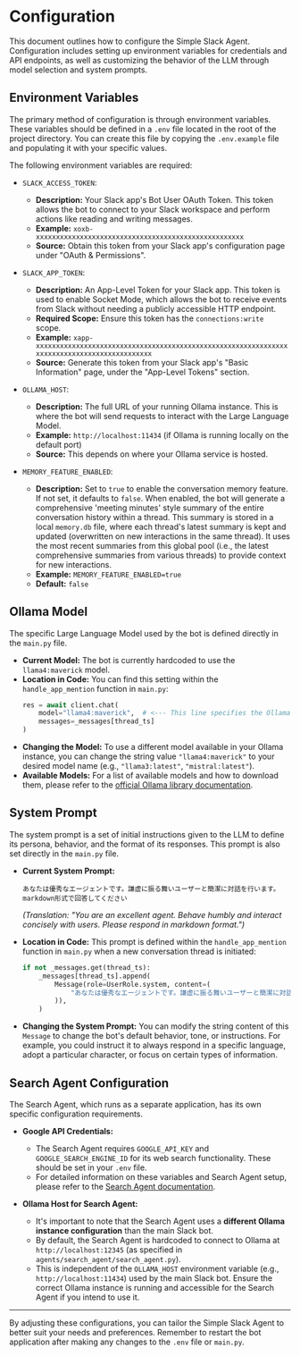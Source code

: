 # Configuration

This document outlines how to configure the Simple Slack Agent. Configuration includes setting up environment variables for credentials and API endpoints, as well as customizing the behavior of the LLM through model selection and system prompts.

## Environment Variables

The primary method of configuration is through environment variables. These variables should be defined in a `.env` file located in the root of the project directory. You can create this file by copying the `.env.example` file and populating it with your specific values.

The following environment variables are required:

-   `SLACK_ACCESS_TOKEN`:
    -   **Description:** Your Slack app's Bot User OAuth Token. This token allows the bot to connect to your Slack workspace and perform actions like reading and writing messages.
    -   **Example:** `xoxb-xxxxxxxxxxxxxxxxxxxxxxxxxxxxxxxxxxxxxxxxxxxxxxxxxxxx`
    -   **Source:** Obtain this token from your Slack app's configuration page under "OAuth & Permissions".

-   `SLACK_APP_TOKEN`:
    -   **Description:** An App-Level Token for your Slack app. This token is used to enable Socket Mode, which allows the bot to receive events from Slack without needing a publicly accessible HTTP endpoint.
    -   **Required Scope:** Ensure this token has the `connections:write` scope.
    -   **Example:** `xapp-xxxxxxxxxxxxxxxxxxxxxxxxxxxxxxxxxxxxxxxxxxxxxxxxxxxxxxxxxxxxxxxxxxxxxxxxxxxxxxxxxxxxxxxxxxxx`
    -   **Source:** Generate this token from your Slack app's "Basic Information" page, under the "App-Level Tokens" section.

-   `OLLAMA_HOST`:
    -   **Description:** The full URL of your running Ollama instance. This is where the bot will send requests to interact with the Large Language Model.
    -   **Example:** `http://localhost:11434` (if Ollama is running locally on the default port)
    -   **Source:** This depends on where your Ollama service is hosted.

-   `MEMORY_FEATURE_ENABLED`:
    -   **Description:** Set to `true` to enable the conversation memory feature. If not set, it defaults to `false`. When enabled, the bot will generate a comprehensive 'meeting minutes' style summary of the entire conversation history within a thread. This summary is stored in a local `memory.db` file, where each thread's latest summary is kept and updated (overwritten on new interactions in the same thread). It uses the most recent summaries from this global pool (i.e., the latest comprehensive summaries from various threads) to provide context for new interactions.
    -   **Example:** `MEMORY_FEATURE_ENABLED=true`
    -   **Default:** `false`

## Ollama Model

The specific Large Language Model used by the bot is defined directly in the `main.py` file.

-   **Current Model:** The bot is currently hardcoded to use the `llama4:maverick` model.
-   **Location in Code:** You can find this setting within the `handle_app_mention` function in `main.py`:
    ```python
    res = await client.chat(
        model="llama4:maverick",  # <--- This line specifies the Ollama model
        messages=_messages[thread_ts]
    )
    ```
-   **Changing the Model:** To use a different model available in your Ollama instance, you can change the string value `"llama4:maverick"` to your desired model name (e.g., `"llama3:latest"`, `"mistral:latest"`).
-   **Available Models:** For a list of available models and how to download them, please refer to the [official Ollama library documentation](https://ollama.com/library).

## System Prompt

The system prompt is a set of initial instructions given to the LLM to define its persona, behavior, and the format of its responses. This prompt is also set directly in the `main.py` file.

-   **Current System Prompt:**
    ```
    あなたは優秀なエージェントです。謙虚に振る舞いユーザーと簡潔に対話を行います。markdown形式で回答してください
    ```
    *(Translation: "You are an excellent agent. Behave humbly and interact concisely with users. Please respond in markdown format.")*

-   **Location in Code:** This prompt is defined within the `handle_app_mention` function in `main.py` when a new conversation thread is initiated:
    ```python
    if not _messages.get(thread_ts):
        _messages[thread_ts].append(
            Message(role=UserRole.system, content=(
                "あなたは優秀なエージェントです。謙虚に振る舞いユーザーと簡潔に対話を行います。markdown形式で回答してください"  # <--- This is the system prompt
            )),
        )
    ```
-   **Changing the System Prompt:** You can modify the string content of this `Message` to change the bot's default behavior, tone, or instructions. For example, you could instruct it to always respond in a specific language, adopt a particular character, or focus on certain types of information.

## Search Agent Configuration

The Search Agent, which runs as a separate application, has its own specific configuration requirements.

-   **Google API Credentials:**
    -   The Search Agent requires `GOOGLE_API_KEY` and `GOOGLE_SEARCH_ENGINE_ID` for its web search functionality. These should be set in your `.env` file.
    -   For detailed information on these variables and Search Agent setup, please refer to the [Search Agent documentation](search_agent.md#setup-and-configuration).

-   **Ollama Host for Search Agent:**
    -   It's important to note that the Search Agent uses a **different Ollama instance configuration** than the main Slack bot.
    -   By default, the Search Agent is hardcoded to connect to Ollama at `http://localhost:12345` (as specified in `agents/search_agent/search_agent.py`).
    -   This is independent of the `OLLAMA_HOST` environment variable (e.g., `http://localhost:11434`) used by the main Slack bot. Ensure the correct Ollama instance is running and accessible for the Search Agent if you intend to use it.

---

By adjusting these configurations, you can tailor the Simple Slack Agent to better suit your needs and preferences. Remember to restart the bot application after making any changes to the `.env` file or `main.py`.
